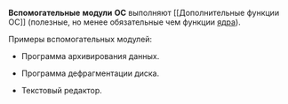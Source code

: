**Вспомогательные** **модули** **ОС** выполняют [[Дополнительные функции ОС]] (полезные, но менее обязательные чем функции [ядра](5.%20Основные%20понятия%20и%20состав%20ОС/Ядро.md)).

Примеры вспомогательных модулей:

-   Программа архивирования данных.
    
-   Программа дефрагментации диска.
    
-   Текстовый редактор.